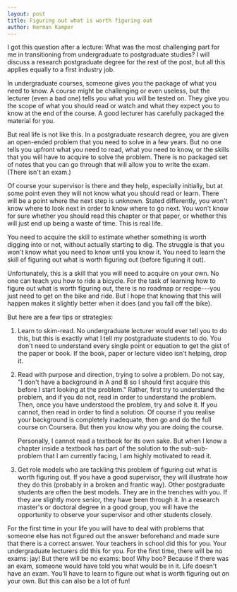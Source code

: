 ```yaml
---
layout: post
title: Figuring out what is worth figuring out
author: Herman Kamper
---
```



I got this question after a lecture: What was the most challenging part for me in transitioning from undergraduate to postgraduate studies? I will discuss a research postgraduate degree for the rest of the post, but all this applies equally to a first industry job.

In undergraduate courses, someone gives you the package of what you need to know. A course might be challenging or even useless, but the lecturer (even a bad one) tells you what you will be tested on. They give you the scope of what you should read or watch and what they expect you to know at the end of the course. A good lecturer has carefully packaged the material for you.

But real life is not like this. In a postgraduate research degree, you are given an open-ended problem that you need to solve in a few years. But no one tells you upfront what you need to read, what you need to know, or the skills that you will have to acquire to solve the problem. There is no packaged set of notes that you can go through that will allow you to write the exam. (There isn't an exam.)

Of course your supervisor is there and they help, especially initially, but at some point even they will not know what you should read or learn. There will be a point where the next step is unknown. Stated differently, you won't know where to look next in order to know where to go next. You won't know for sure whether you should read this chapter or that paper, or whether this will just end up being a waste of time. This is real life.

You need to acquire the skill to estimate whether something is worth digging into or not, without actually starting to dig. The struggle is that you won't know what you need to know until you know it. You need to learn the skill of figuring out what is worth figuring out (before figuring it out).

Unfortunately, this is a skill that you will need to acquire on your own. No one can teach you how to ride a bicycle. For the task of learning how to figure out what is worth figuring out, there is no roadmap or recipe---you just need to get on the bike and ride. But I hope that knowing that this will happen makes it slightly better when it does (and you fall off the bike).

But here are a few tips or strategies:

1.  Learn to skim-read. No undergraduate lecturer would ever tell you to do this, but this is exactly what I tell my postgraduate students to do. You don't need to understand every single point or equation to get the gist of the paper or book. If the book, paper or lecture video isn't helping, drop it.

2.  Read with purpose and direction, trying to solve a problem. Do not say, "I don't have a background in A and B so I should first acquire this before I start looking at the problem." Rather, first try to understand the problem, and if you do not, read in order to understand the problem. Then, once you have understood the problem, try and solve it. If you cannot, then read in order to find a solution. Of course if you realise your background is completely inadequate, then go and do the full course on Coursera. But then you know why you are doing the course.
    
    Personally, I cannot read a textbook for its own sake. But when I know a chapter inside a textbook has part of the solution to the sub-sub-problem that I am currently facing, I am highly motivated to read it.

3. Get role models who are tackling this problem of figuring out what is worth figuring out. If you have a good supervisor, they will illustrate how they do this (probably in a broken and frantic way). Other postgraduate students are often the best models. They are in the trenches with you. If they are slightly more senior, they have been through it. In a research master's or doctoral degree in a good group, you will have the opportunity to observe your supervisor and other students closely.

For the first time in your life you will have to deal with problems that someone else has not figured out the answer beforehand and made sure that there is a correct answer. Your teachers in school did this for you. Your undergraduate lecturers did this for you. For the first time, there will be no exams: jay! But there will be no exams: boo! Why boo? Because if there was an exam, someone would have told you what would be in it. Life doesn't have an exam. You'll have to learn to figure out what is worth figuring out on your own. But this can also be a lot of fun!
